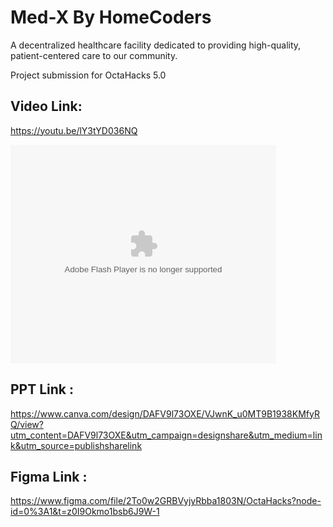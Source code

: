 # Med-X By HomeCoders

A decentralized healthcare facility dedicated to providing high-quality, patient-centered care to our community.

Project submission for OctaHacks 5.0

## Video Link:
https://youtu.be/lY3tYD036NQ
<object width="425" height="350">
  <param name="movie" value="http://www.youtube.com/user/wwwLoveWatercom?v=BTRN1YETpyg" />
  <param name="wmode" value="transparent" />
  <embed src="http://www.youtube.com/user/wwwLoveWatercom?v=BTRN1YETpyg"
         type="application/x-shockwave-flash"
         wmode="transparent" width="425" height="350" />
</object>

## PPT Link : 
https://www.canva.com/design/DAFV9l73OXE/VJwnK_u0MT9B1938KMfyRQ/view?utm_content=DAFV9l73OXE&utm_campaign=designshare&utm_medium=link&utm_source=publishsharelink

## Figma Link :
https://www.figma.com/file/2To0w2GRBVyjyRbba1803N/OctaHacks?node-id=0%3A1&t=z0I9Okmo1bsb6J9W-1
